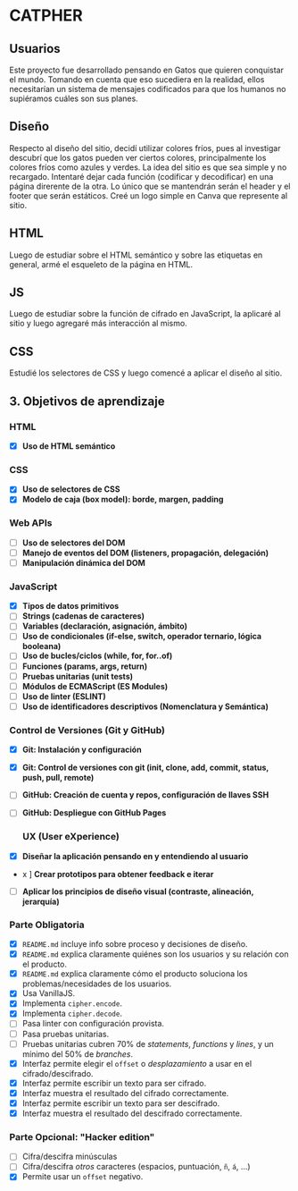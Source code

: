 # CATPHER

## Usuarios

Este proyecto fue desarrollado pensando en Gatos que quieren conquistar el mundo. Tomando en cuenta que eso sucediera en la realidad, ellos necesitarían un sistema de mensajes codificados para que los humanos no supiéramos cuáles son sus planes.

## Diseño
Respecto al diseño del sitio, decidí utilizar colores fríos, pues al investigar descubrí que los gatos pueden ver ciertos colores, principalmente los colores fríos como azules y verdes.
La idea del sitio es que sea simple y no recargado. Intentaré dejar cada función (codificar y decodificar) en una página direrente de la otra. Lo único que se mantendrán serán el header y el footer que serán estáticos.
Creé un logo simple en Canva que represente al sitio.

## HTML
Luego de estudiar sobre el HTML semántico y sobre las etiquetas en general, armé el esqueleto de la página en HTML. 

## JS
Luego de estudiar sobre la función de cifrado en JavaScript, la aplicaré al sitio y luego agregaré más interacción al mismo.

## CSS
Estudié los selectores de CSS y luego comencé a aplicar el diseño al sitio. 

## 3. Objetivos de aprendizaje

### HTML

- [x] **Uso de HTML semántico**

 ### CSS

- [x] **Uso de selectores de CSS**
- [x] **Modelo de caja (box model): borde, margen, padding**

 ### Web APIs

- [ ] **Uso de selectores del DOM**
- [ ] **Manejo de eventos del DOM (listeners, propagación, delegación)**
- [ ] **Manipulación dinámica del DOM**

 ### JavaScript

- [x] **Tipos de datos primitivos**
- [ ] **Strings (cadenas de caracteres)**
- [ ] **Variables (declaración, asignación, ámbito)**
- [ ] **Uso de condicionales (if-else, switch, operador ternario, lógica booleana)**
- [ ] **Uso de bucles/ciclos (while, for, for..of)**
- [ ] **Funciones (params, args, return)**
- [ ] **Pruebas unitarias (unit tests)**
- [ ] **Módulos de ECMAScript (ES Modules)**
- [ ] **Uso de linter (ESLINT)**
- [ ] **Uso de identificadores descriptivos (Nomenclatura y Semántica)**

### Control de Versiones (Git y GitHub)

- [x] **Git: Instalación y configuración**
- [x] **Git: Control de versiones con git (init, clone, add, commit, status, push, pull, remote)**
- [ ] **GitHub: Creación de cuenta y repos, configuración de llaves SSH**
- [ ] **GitHub: Despliegue con GitHub Pages**

  ### UX (User eXperience)

- [x] **Diseñar la aplicación pensando en y entendiendo al usuario**
- x ] **Crear prototipos para obtener feedback e iterar**
- [ ] **Aplicar los principios de diseño visual (contraste, alineación, jerarquía)**


### Parte Obligatoria

* [x] `README.md` incluye info sobre proceso y decisiones de diseño.
* [x] `README.md` explica claramente quiénes son los usuarios y su relación con
  el producto.
* [x] `README.md` explica claramente cómo el producto soluciona los
  problemas/necesidades de los usuarios.
* [x] Usa VanillaJS.
* [x] Implementa `cipher.encode`.
* [x] Implementa `cipher.decode`.
* [ ] Pasa linter con configuración provista.
* [ ] Pasa pruebas unitarias.
* [ ] Pruebas unitarias cubren 70% de _statements_, _functions_ y _lines_, y un
  mínimo del 50% de _branches_.
* [x] Interfaz permite elegir el `offset` o _desplazamiento_ a usar en el
  cifrado/descifrado.
* [x] Interfaz permite escribir un texto para ser cifrado.
* [x] Interfaz muestra el resultado del cifrado correctamente.
* [x] Interfaz permite escribir un texto para ser descifrado.
* [x] Interfaz muestra el resultado del descifrado correctamente.

### Parte Opcional: "Hacker edition"

* [ ] Cifra/descifra minúsculas
* [ ] Cifra/descifra _otros_ caracteres (espacios, puntuación, `ñ`, `á`, ...)
* [x] Permite usar un `offset` negativo.
